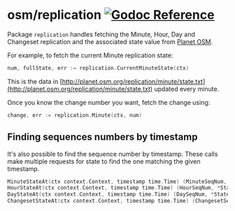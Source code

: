 # osm/replication [![Godoc Reference](https://pkg.go.dev/badge/github.com/koudaimiwa/osm)](https://pkg.go.dev/github.com/koudaimiwa/osm/replication)

Package `replication` handles fetching the Minute, Hour, Day and Changeset replication
and the associated state value from [Planet OSM](http://planet.osm.org).

For example, to fetch the current Minute replication state:

```go
num, fullState, err := replication.CurrentMinuteState(ctx)
```

This is the data in [http://planet.osm.org/replication/minute/state.txt](http://planet.osm.org/replication/minute/state.txt)
updated every minute.

Once you know the change number you want, fetch the change using:

```go
change, err := replication.Minute(ctx, num)
```

## Finding sequences numbers by timestamp

It's also possible to find the sequence number by timestamp.
These calls make multiple requests for state to find the one matching the given timestamp.

```go
MinuteStateAt(ctx context.Context, timestamp time.Time) (MinuteSeqNum, *State, error)
HourStateAt(ctx context.Context, timestamp time.Time) (HourSeqNum, *State, error)
DayStateAt(ctx context.Context, timestamp time.Time) (DaySeqNum, *State, error)
ChangesetStateAt(ctx context.Context, timestamp time.Time) (ChangesetSeqNum, *State, error)
```
